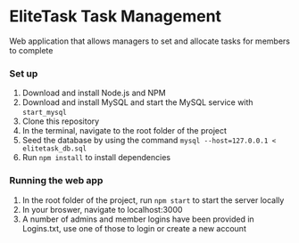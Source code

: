 # EliteTask Task Management
Web application that allows managers to set and allocate tasks for members to complete

### Set up
1. Download and install Node.js and NPM
2. Download and install MySQL and start the MySQL service with `start_mysql`
3. Clone this repository
4. In the terminal, navigate to the root folder of the project
5. Seed the database by using the command `mysql --host=127.0.0.1 < elitetask_db.sql`
6. Run `npm install` to install dependencies

### Running the web app
1. In the root folder of the project, run `npm start` to start the server locally 
2. In your broswer, navigate to localhost:3000
3. A number of admins and member logins have been provided in Logins.txt, use one of those to login or create a new account
